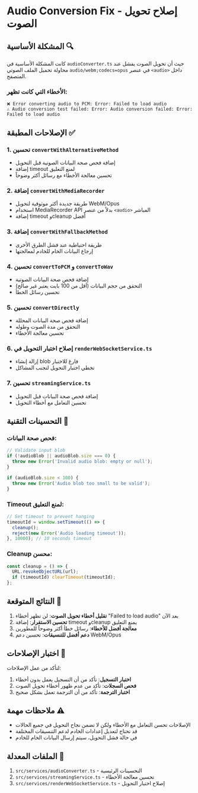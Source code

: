 # Audio Conversion Fix - إصلاح تحويل الصوت

## المشكلة الأساسية 🔍

كانت المشكلة الأساسية في `audioConverter.ts` حيث أن تحويل الصوت يفشل عند محاولة تحميل الملف الصوتي `audio/webm;codecs=opus` في عنصر `<audio>` داخل المتصفح.

### الأخطاء التي كانت تظهر:
```
❌ Error converting audio to PCM: Error: Failed to load audio
⚠️ Audio conversion test failed: Error: Audio conversion failed: Error: Failed to load audio
```

## الإصلاحات المطبقة ✅

### 1. تحسين `convertWithAlternativeMethod`
- إضافة فحص صحة البيانات الصوتية قبل التحويل
- إضافة timeout لمنع التعليق
- تحسين معالجة الأخطاء مع رسائل أكثر وضوحاً

### 2. إضافة `convertWithMediaRecorder`
- طريقة جديدة أكثر موثوقية لتحويل WebM/Opus
- استخدام MediaRecorder API بدلاً من عنصر `<audio>` المباشر
- إضافة timeout وcleanup أفضل

### 3. إضافة `convertWithFallbackMethod`
- طريقة احتياطية عند فشل الطرق الأخرى
- إرجاع البيانات الخام للخادم لمعالجتها

### 4. تحسين `convertToPCM` و `convertToWav`
- إضافة فحص صحة البيانات الصوتية
- التحقق من حجم البيانات (أقل من 100 بايت يعتبر غير صالح)
- تحسين رسائل الخطأ

### 5. تحسين `convertDirectly`
- إضافة فحص صحة البيانات المحللة
- التحقق من مدة الصوت وطوله
- تحسين معالجة الأخطاء

### 6. إصلاح اختبار التحويل في `renderWebSocketService.ts`
- إزالة إنشاء blob فارغ للاختبار
- تخطي اختبار التحويل لتجنب المشاكل

### 7. تحسين `streamingService.ts`
- إضافة فحص صحة البيانات قبل التحويل
- تحسين التعامل مع أخطاء التحويل

## التحسينات التقنية 🔧

### فحص صحة البيانات:
```typescript
// Validate input blob
if (!audioBlob || audioBlob.size === 0) {
  throw new Error('Invalid audio blob: empty or null');
}

if (audioBlob.size < 100) {
  throw new Error('Audio blob too small to be valid');
}
```

### Timeout لمنع التعليق:
```typescript
// Set timeout to prevent hanging
timeoutId = window.setTimeout(() => {
  cleanup();
  reject(new Error('Audio loading timeout'));
}, 10000); // 10 seconds timeout
```

### Cleanup محسن:
```typescript
const cleanup = () => {
  URL.revokeObjectURL(url);
  if (timeoutId) clearTimeout(timeoutId);
};
```

## النتائج المتوقعة 🎯

1. **تقليل أخطاء تحويل الصوت**: لن تظهر أخطاء "Failed to load audio" بعد الآن
2. **تحسين الاستقرار**: إضافة timeout وcleanup يمنع التعليق
3. **معالجة أفضل للأخطاء**: رسائل خطأ أكثر وضوحاً للمطورين
4. **دعم أفضل للتنسيقات**: تحسين دعم WebM/Opus

## اختبار الإصلاحات 🧪

لتأكد من عمل الإصلاحات:

1. **اختبار التسجيل**: تأكد من أن التسجيل يعمل بدون أخطاء
2. **فحص السجلات**: تأكد من عدم ظهور أخطاء تحويل الصوت
3. **اختبار الترجمة**: تأكد من أن الترجمة تعمل بشكل صحيح

## ملاحظات مهمة ⚠️

- الإصلاحات تحسن التعامل مع الأخطاء ولكن لا تضمن نجاح التحويل في جميع الحالات
- قد تحتاج لتعديل إعدادات الخادم لدعم التنسيقات المختلفة
- في حالة فشل التحويل، سيتم إرسال البيانات الخام للخادم

## الملفات المعدلة 📝

1. `src/services/audioConverter.ts` - التحسينات الرئيسية
2. `src/services/streamingService.ts` - تحسين معالجة الأخطاء
3. `src/services/renderWebSocketService.ts` - إصلاح اختبار التحويل 